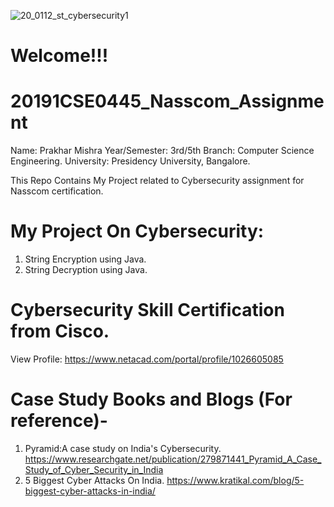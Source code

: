 ![20_0112_st_cybersecurity1](https://user-images.githubusercontent.com/64277081/139134982-c04b5de5-33ba-4434-81a0-c8bc9e9e2b69.jpg)


# Welcome!!! 
# 20191CSE0445_Nasscom_Assignment

Name: Prakhar Mishra
Year/Semester: 3rd/5th
Branch: Computer Science Engineering.
University: Presidency University, Bangalore.

This Repo Contains My Project related to Cybersecurity assignment for Nasscom  certification.

# My Project On Cybersecurity:
1) String Encryption using Java.
2) String Decryption using Java.

# Cybersecurity Skill Certification from Cisco.
View Profile: https://www.netacad.com/portal/profile/1026605085

# Case Study Books and Blogs (For reference)-
1) Pyramid:A case study on India's Cybersecurity.
https://www.researchgate.net/publication/279871441_Pyramid_A_Case_Study_of_Cyber_Security_in_India
2) 5 Biggest Cyber Attacks On India.
https://www.kratikal.com/blog/5-biggest-cyber-attacks-in-india/

